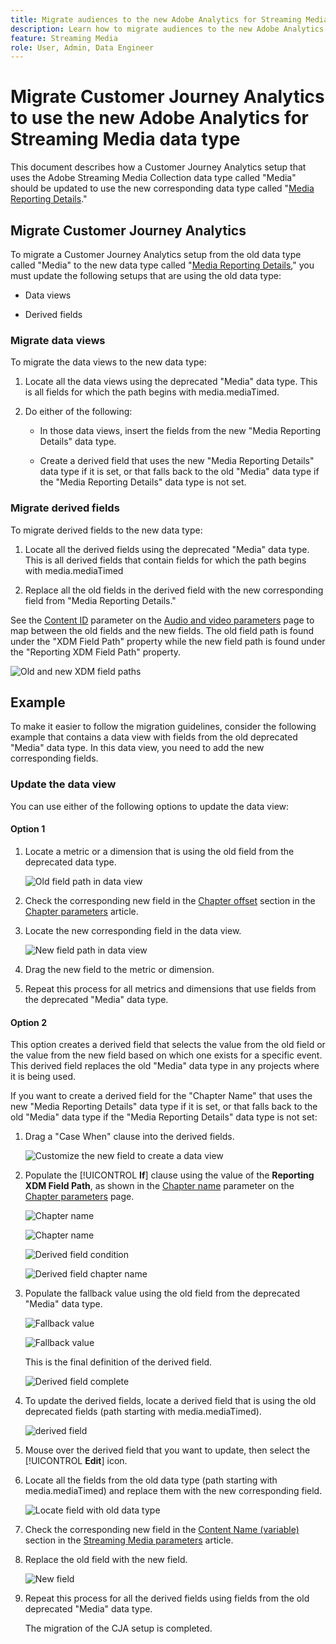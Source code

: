 ```yaml
---
title: Migrate audiences to the new Adobe Analytics for Streaming Media data type
description: Learn how to migrate audiences to the new Adobe Analytics for Streaming Media data type
feature: Streaming Media
role: User, Admin, Data Engineer
---
```

# Migrate Customer Journey Analytics to use the new Adobe Analytics for Streaming Media data type

This document describes how a Customer Journey Analytics setup that uses the Adobe Streaming Media Collection data type called "Media" should be updated to use the new corresponding data type called "[Media Reporting Details](https://experienceleague.adobe.com/en/docs/experience-platform/xdm/data-types/media-reporting-details)."

## Migrate Customer Journey Analytics 

To migrate a Customer Journey Analytics setup from the old data type called "Media" to the new data type called "[Media Reporting Details](https://experienceleague.adobe.com/en/docs/experience-platform/xdm/data-types/media-reporting-details)," you must update the following setups that are using the old data type:

* Data views

* Derived fields

### Migrate data views

To migrate the data views to the new data type:

1. Locate all the data views using the deprecated "Media" data type. This is all fields for which the path begins with media.mediaTimed.

1. Do either of the following:

   * In those data views, insert the fields from the new "Media Reporting Details" data type. 

   * Create a derived field that uses the new "Media Reporting Details" data type if it is set, or that falls back to the old "Media" data type if the "Media Reporting Details" data type is not set.

### Migrate derived fields

To migrate derived fields to the new data type:

1. Locate all the derived fields using the deprecated "Media" data type. This is all derived fields that contain fields for which the path begins with media.mediaTimed

1. Replace all the old fields in the derived field with the new corresponding field from "Media Reporting Details."

See the [Content ID](https://experienceleague.adobe.com/en/docs/media-analytics/using/implementation/variables/audio-video-parameters#content-id) parameter on the [Audio and video parameters](https://experienceleague.adobe.com/en/docs/media-analytics/using/implementation/variables/audio-video-parameters) page to map between the old fields and the new fields. The old field path is found under the "XDM Field Path" property while the new field path is found under the "Reporting XDM Field Path" property.

![Old and new XDM field paths](assets/field-paths-updated.jpeg)

## Example

To make it easier to follow the migration guidelines, consider the following example that contains a data view with fields from the old deprecated "Media" data type. In this data view, you need to add the new corresponding fields. 

### Update the data view

You can use either of the following options to update the data view:

#### Option 1

1. Locate a metric or a dimension that is using the old field from the deprecated data type.

   ![Old field path in data view](assets/old-field-data-view.jpeg)

1. Check the corresponding new field in the [Chapter offset](https://experienceleague.adobe.com/en/docs/media-analytics/using/implementation/variables/chapter-parameters#chapter-offset) section in the [Chapter parameters](https://experienceleague.adobe.com/en/docs/media-analytics/using/implementation/variables/chapter-parameters) article.

1. Locate the new corresponding field in the data view.

   ![New field path in data view](assets/new-field-data-view.jpeg)

1. Drag the new field to the metric or dimension.

1. Repeat this process for all metrics and dimensions that use fields from the deprecated "Media" data type.

#### Option 2

This option creates a derived field that selects the value from the old field or the value from the new field based on which one exists for a specific event. This derived field replaces the old "Media" data type in any projects where it is being used.

If you want to create a derived field for the "Chapter Name" that uses the new "Media Reporting Details" data type if it is set, or that falls back to the old "Media" data type if the "Media Reporting Details" data type is not set:

1. Drag a "Case When" clause into the derived fields.

   ![Customize the new field to create a data view](assets/create-derived-field2.jpeg)

1. Populate the [!UICONTROL **If**] clause using the value of the **Reporting XDM Field Path**, as shown in the [Chapter name](https://experienceleague.adobe.com/en/docs/media-analytics/using/implementation/variables/chapter-parameters#chapter-name) parameter on the [Chapter parameters](https://experienceleague.adobe.com/en/docs/media-analytics/using/implementation/variables/chapter-parameters) page.

   ![Chapter name](assets/chapter-name.jpeg)

   ![Chapter name](assets/chapter-name2.jpeg)

   ![Derived field condition](assets/derived-field-condition.jpeg)

   ![Derived field chapter name](assets/derived-field-chapter-name.jpeg)

1. Populate the fallback value using the old field from the deprecated "Media" data type.

   ![Fallback value](assets/fallback-value.jpeg)

   ![Fallback value](assets/fallback-value2.jpeg)

   This is the final definition of the derived field.

   ![Derived field complete](assets/derived-field-complete.jpeg)

1. To update the derived fields, locate a derived field that is using the old deprecated fields (path starting with media.mediaTimed).

   ![derived field](assets/old-derived-field.jpeg)

1. Mouse over the derived field that you want to update, then select the [!UICONTROL **Edit**] icon.

1. Locate all the fields from the old data type (path starting with media.mediaTimed) and replace them with the new corresponding field.

   ![Locate field with old data type](assets/locate-fields-with-old-datatype.jpeg)

1. Check the corresponding new field in the [Content Name (variable)](https://experienceleague.adobe.com/en/docs/media-analytics/using/implementation/variables/audio-video-parameters#content-name-variable) section in the [Streaming Media parameters](https://experienceleague.adobe.com/en/docs/media-analytics/using/implementation/variables/audio-video-parameters#content-name-variable) article.

1. Replace the old field with the new field.

   ![New field](assets/derived-field-new.jpeg)

1. Repeat this process for all the derived fields using fields from the old deprecated "Media" data type.

   The migration of the CJA setup is completed.

